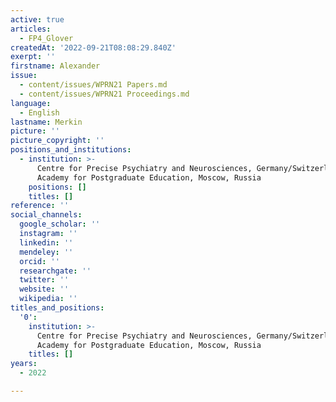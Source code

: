 ```yaml
---
active: true
articles:
  - FP4_Glover
createdAt: '2022-09-21T08:08:29.840Z'
exerpt: ''
firstname: Alexander
issue:
  - content/issues/WPRN21 Papers.md
  - content/issues/WPRN21 Proceedings.md
language:
  - English
lastname: Merkin
picture: ''
picture_copyright: ''
positions_and_institutions:
  - institution: >-
      Centre for Precise Psychiatry and Neurosciences, Germany/Switzerland;
      Academy for Postgraduate Education, Moscow, Russia
    positions: []
    titles: []
reference: ''
social_channels:
  google_scholar: ''
  instagram: ''
  linkedin: ''
  mendeley: ''
  orcid: ''
  researchgate: ''
  twitter: ''
  website: ''
  wikipedia: ''
titles_and_positions:
  '0':
    institution: >-
      Centre for Precise Psychiatry and Neurosciences, Germany/Switzerland;
      Academy for Postgraduate Education, Moscow, Russia
    titles: []
years:
  - 2022

---
```

